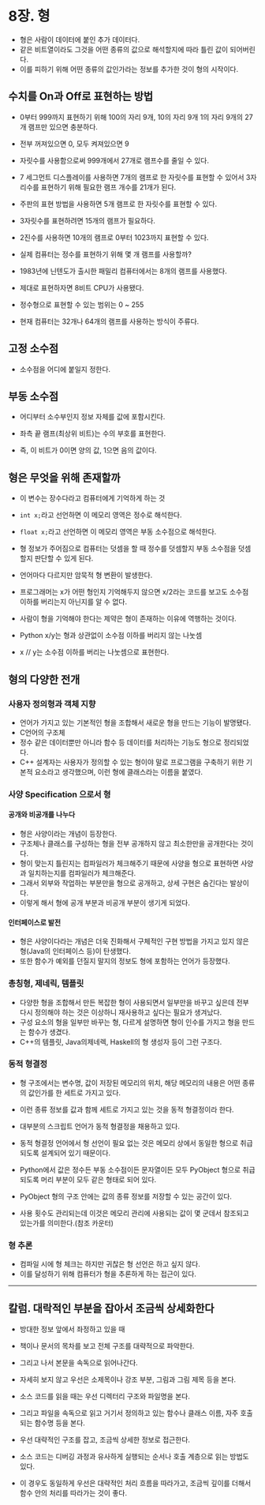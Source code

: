 # 8장. 형

- 형은 사람이 데이터에 붙인 추가 데이터다.
- 같은 비트열이라도 그것을 어떤 종류의 값으로 해석할지에 따라 틀린 값이 되어버린다.
- 이를 피하기 위해 어떤 종류의 값인가라는 정보를 추가한 것이 형의 시작이다.

## 수치를 On과 Off로 표현하는 방법

- 0부터 999까지 표현하기 위해 100의 자리 9개, 10의 자리 9개 1의 자리 9개의 27개 램프만 있으면 충분하다.
- 전부 꺼져있으면 0, 모두 켜져있으면 9
- 자릿수를 사용함으로써 999개에서 27개로 램프수를 줄일 수 있다.

- 7 세그먼트 디스플레이를 사용하면 7개의 램프로 한 자릿수를 표현할 수 있어서 3자리수를 표현하기 위해 필요한 램프 개수를 21개가 된다.

- 주판의 표현 방법을 사용하면 5개 램프로 한 자릿수를 표현할 수 있다.
- 3자릿수를 표현하려면 15개의 램프가 필요하다.

- 2진수를 사용하면 10개의 램프로 0부터 1023까지 표현할 수 있다.

- 실제 컴퓨터는 정수를 표현하기 위해 몇 개 램프를 사용할까?
- 1983년에 닌텐도가 출시한 패밀리 컴퓨터에서는 8개의 램프를 사용했다.
- 제대로 표현하자면 8비트 CPU가 사용됐다.
- 정수형으로 표현할 수 있는 범위는 0 ~ 255
- 현재 컴퓨터는 32개나 64개의 램프를 사용하는 방식이 주류다.

## 고정 소수점

- 소수점을 어디에 붙일지 정한다.

## 부동 소수점

- 어디부터 소수부인지 정보 자체를 값에 포함시킨다.

- 좌측 끝 램프(최상위 비트)는 수의 부호를 표현한다.
- 즉, 이 비트가 0이면 양의 값, 1으면 음의 값이다.

## 형은 무엇을 위해 존재할까

- 이 변수는 장수다라고 컴퓨터에게 기억하게 하는 것
- `int x;`라고 선언하면 이 메모리 영역은 정수로 해석한다.
- `float x;`라고 선언하면 이 메모리 영역은 부동 소수점으로 해석한다.
- 형 정보가 주어짐으로 컴퓨터는 덧셈을 할 때 정수를 덧셈할지 부동 소수점을 덧셈할지 판단할 수 있게 된다.

- 언어마다 다르지만 암묵적 형 변환이 발생한다.
- 프로그래머는 x가 어떤 형인지 기억해두지 않으면 x/2라는 코드를 보고도 소수점 이하를 버리는지 아닌지를 알 수 없다.
- 사람이 형을 기억해야 한다는 제약은 형이 존재하는 이유에 역행하는 것이다.

- Python x/y는 형과 상관없이 소수점 이하를 버리지 않는 나눗셈
- x // y는 소수점 이하를 버리는 나눗셈으로 표현한다.

## 형의 다양한 전개

### 사용자 정의형과 객체 지향

- 언어가 가지고 있는 기본적인 형을 조합해서 새로운 형을 만드는 기능이 발명됐다.
- C언어의 구조체
- 정수 같은 데이터뿐만 아니라 함수 등 데이터를 처리하는 기능도 형으로 정리되었다.
- C++ 설계자는 사용자가 정의할 수 있는 형이야 말로 프로그램을 구축하기 위한 기본적 요소라고 생각했으며, 이런 형에 클래스라는 이름을 붙였다.

### 사양 Specification 으로서 형

#### 공개와 비공개를 나누다

- 형은 사양이라는 개념이 등장한다.
- 구조체나 클래스를 구성하는 형을 전부 공개하지 않고 최소한만을 공개한다는 것이다.
- 형이 맞는지 틀린지는 컴파일러가 체크해주기 때문에 사양을 형으로 표현하면 사양과 일치하는지를 컴파일러가 체크해준다.
- 그래서 외부와 작업하는 부분만을 형으로 공개하고, 상세 구현은 숨긴다는 발상이다.
- 이렇게 해서 형에 공개 부분과 비공개 부분이 생기게 되었다.

#### 인터페이스로 발전

- 형은 사양이다라는 개념은 더욱 진화해서 구체적인 구현 방법을 가지고 있지 않은 형(Java의 인터페이스 등)이 탄생했다.
- 또한 함수가 예외를 던질지 말지의 정보도 형에 포함하는 언어가 등장했다.

### 총칭형, 제네릭, 템플릿

- 다양한 형을 조합해서 만든 복잡한 형이 사용되면서 일부만을 바꾸고 싶은데 전부 다시 정의해야 하는 것은 이상하니 재사용하고 싶다는 필요가 생겨났다.
- 구성 요소의 형을 일부만 바꾸는 형, 다르게 설명하면 형이 인수를 가지고 형을 만드는 함수가 생겼다.
- C++의 템플릿, Java의제네렉, Haskell의 형 생성자 등이 그런 구조다.

### 동적 형결정

- 형 구조에서는 변수명, 값이 저장된 메모리의 위치, 해당 메모리의 내용은 어떤 종류의 값인가를 한 세트로 가지고 있다.
- 이런 종류 정보를 값과 함께 세트로 가지고 있는 것을 동적 형결정이라 한다.
- 대부분의 스크립트 언어가 동적 형결정을 채용하고 있다.

- 동적 형결정 언어에서 형 선언이 필요 없는 것은 메모리 상에서 동일한 형으로 취급되도록 설계되어 있기 때문이다.
- Python에서 값은 정수든 부동 소수점이든 문자열이든 모두 PyObject 형으로 취급되도록 머리 부분이 모두 같은 형태로 되어 있다.
- PyObject 형의 구조 안에는 값의 종류 정보를 저장할 수 있는 공간이 있다.
- 사용 횟수도 관리되는데 이것은 메모리 관리에 사용되는 값이 몇 군데서 참조되고 있는가를 의미한다.(참조 카운터)

### 형 추론

- 컴파일 시에 형 체크는 하지만 귀찮은 형 선언은 하고 싶지 않다.
- 이를 달성하기 위해 컴퓨터가 형을 추론하게 하는 접근이 있다.

----

## 칼럼. 대락적인 부분을 잡아서 조금씩 상세화한다

- 방대한 정보 앞에서 좌정하고 있을 때
- 책이나 문서의 목차를 보고 전체 구조를 대략적으로 파악한다.
- 그리고 나서 본문을 속독으로 읽어나간다.
- 자세히 보지 않고 우선은 소제목이나 강조 부분, 그림과 그림 제목 등을 본다.

- 소스 코드를 읽을 때는 우선 디렉터리 구조와 파일명을 본다.
- 그리고 파일을 속독으로 읽고 거기서 정의하고 있는 함수나 클래스 이름, 자주 호출되는 함수명 등을 본다.

- 우선 대략적인 구조를 잡고, 조금씩 상세한 정보로 접근한다.

- 소스 코드는 디버깅 과정과 유사하게 실행되는 순서나 호출 계층으로 읽는 방법도 있다.
- 이 경우도 동일하게 우선은 대략적인 처리 흐름을 따라가고, 조금씩 깊이를 더해서 함수 안의 처리를 따라가는 것이 좋다.
